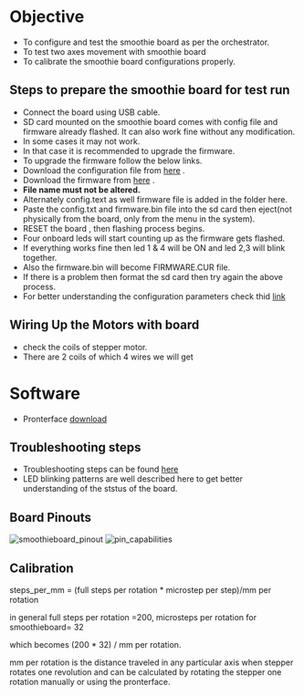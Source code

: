 # Objective 

* To configure and test the smoothie board as per the orchestrator.
* To test two axes movement with smoothie board
* To calibrate the smoothie board configurations properly.

## Steps to prepare the smoothie board for test run

* Connect the board using USB cable.
* SD card mounted on the smoothie board comes with config file and firmware already flashed. It can also work fine without any modification.
* In some cases it may not work.
* In that case it is recommended to upgrade the firmware.
* To upgrade the firmware follow the below links.
* Download the configuration file from [here](https://smoothieware.org/configuring-smoothie) .
* Download the firmware from [here](https://github.com/Smoothieware/Smoothieware/blob/edge/FirmwareBin/firmware.bin) .
* **File name must not be altered.**
* Alternately config.text as well firmware file is added in the folder here.
* Paste the config.txt and firmware.bin file into the sd card then eject(not physically from the board, only from the menu in the system).
* RESET the board , then flashing process begins.
* Four onboard leds will start counting up as the firmware gets flashed.
* If everything works fine then led 1 & 4 will be ON and led 2,3 will blink together.
* Also the firmware.bin will become FIRMWARE.CUR file.
* If there is a problem then format the sd card then try again the above process.
* For better understanding the configuration parameters check thid [link](https://smoothieware.org/configuration-options)

## Wiring Up the Motors with board
* check the coils of stepper motor.
* There are 2 coils of which 4 wires we will get


# Software

* Pronterface [download](https://github.com/kliment/Printrun/releases/download/printrun-2.0.0rc8/pronterface-windows-x64_3.8-2.0.0rc8.zip)
## Troubleshooting steps
* Troubleshooting steps can be found [here](https://smoothieware.org/troubleshooting)
* LED blinking patterns are well described here to get better understanding of the ststus of the board.


## Board Pinouts

 ![smoothieboard_pinout](https://user-images.githubusercontent.com/86110190/158008764-7accd6e5-6192-4624-8ebb-2cff66955d03.png)
 ![pin_capabilities](https://user-images.githubusercontent.com/86110190/158008773-bb2deb76-e5c1-4c3e-be9c-d15b97a0d687.png)


## Calibration
steps_per_mm = (full steps per rotation * microstep per step)/mm per rotation


in general full steps per rotation =200, microsteps per rotation for smoothieboard= 32


which becomes (200 * 32) / mm per rotation.


mm per rotation is the distance traveled in any particular axis when stepper rotates one revolution and can be calculated by rotating the stepper one rotation manually or using the pronterface.

